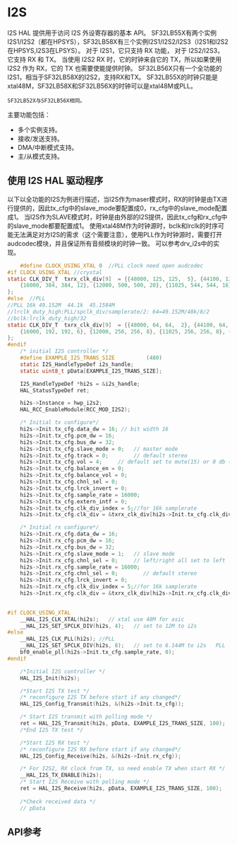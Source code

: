 # I2S

I2S HAL 提供用于访问 I2S 外设寄存器的基本 API。 SF32LB55X有两个实例I2S1/I2S2（都在HPSYS），SF32LB58X有三个实例I2S1/I2S2/I2S3（I2S1和I2S2在HPSYS,I2S3在LPSYS）。 
对于 I2S1，它只支持 RX 功能，
对于 I2S2/I2S3，它支持 RX 和 TX。 当使用 I2S2 RX 时，它的时钟来自它的 TX，所以如果使用 I2S2 作为 RX，它的 TX 也需要使能提供时钟。
SF32LB56X只有一个全功能的I2S1，相当于SF32LB58X的I2S2，支持RX和TX。
SF32LB55X的时钟只能是xtal48M，SF32LB58X和SF32LB56X的时钟可以是xtal48M或PLL。
```{note}
SF32LB52X与SF32LB56X相同。
```

主要功能包括：
- 多个实例支持。
- 接收/发送支持。
- DMA/中断模式支持。
- 主/从模式支持。

## 使用 I2S HAL 驱动程序
以下以全功能的I2S为例进行描述，当I2S作为maser模式时，RX的时钟是由TX进行提供的，因此tx_cfg中的slave_mode要配置成0，rx_cfg中的slave_mode配置成1。
当I2S作为SLAVE模式时，时钟是由外部的I2S提供，因此tx_cfg和rx_cfg中的slave_mode都要配置成1。
使用xtal48M作为时钟源时，bclk和lrclk的时序可能无法满足对方I2S的需求（这个需要注意），使用PLL作为时钟源时，需要打开audcodec模块，并且保证所有音频模块的时钟一致。
可以参考drv_i2s中的实现。

```c
    #define CLOCK_USING_XTAL 0  //PLL clock need open audcodec
#if CLOCK_USING_XTAL //crystal
static CLK_DIV_T  txrx_clk_div[9]  = {{48000, 125, 125,  5}, {44100, 136, 136,  4}, {32000, 185, 190,  5}, {24000, 250, 250, 10}, {22050, 272, 272,  8},
    {16000, 384, 384, 12}, {12000, 500, 500, 20}, {11025, 544, 544, 16}, { 8000, 750, 750, 30}
};
#else  //PLL
//PLL 16k 49.152M  44.1k  45.1584M
//lrclk_duty_high:PLL/spclk_div/samplerate/2: 64=49.152M/48k/8/2
//bclk:lrclk_duty_high/32
static CLK_DIV_T  txrx_clk_div[9]  = {{48000, 64, 64,  2}, {44100, 64, 64,  2}, {32000, 96, 96,  3}, {24000, 128, 128, 4}, {22050, 128, 128,  4},
    {16000, 192, 192, 6}, {12000, 256, 256, 8}, {11025, 256, 256, 8}, { 8000, 384, 384, 12}
};
#endif
    /* initial I2S controller */
    #define EXAMPLE_I2S_TRANS_SIZE          (480)
    static I2S_HandleTypeDef i2s_handle;
    static uint8_t pData[EXAMPLE_I2S_TRANS_SIZE];

    I2S_HandleTypeDef *hi2s = &i2s_handle;
    HAL_StatusTypeDef ret;

    hi2s->Instance = hwp_i2s2;
    HAL_RCC_EnableModule(RCC_MOD_I2S2);

    /* Initial tx configure*/
    hi2s->Init.tx_cfg.data_dw = 16; // bit width 16
    hi2s->Init.tx_cfg.pcm_dw = 16;
    hi2s->Init.tx_cfg.bus_dw = 32;
    hi2s->Init.tx_cfg.slave_mode = 0;   // master mode
    hi2s->Init.tx_cfg.track = 0;        // default stereo
    hi2s->Init.tx_cfg.vol = 4;     // default set to mute(15) or 0 db (4)
    hi2s->Init.tx_cfg.balance_en = 0;
    hi2s->Init.tx_cfg.balance_vol = 0;
    hi2s->Init.tx_cfg.chnl_sel = 0;
    hi2s->Init.tx_cfg.lrck_invert = 0;
    hi2s->Init.tx_cfg.sample_rate = 16000;
    hi2s->Init.tx_cfg.extern_intf = 0;
    hi2s->Init.tx_cfg.clk_div_index = 5;//for 16k samplerate
    hi2s->Init.tx_cfg.clk_div = &txrx_clk_div[hi2s->Init.tx_cfg.clk_div_index];

    /* Initial rx configure*/
    hi2s->Init.rx_cfg.data_dw = 16;
    hi2s->Init.rx_cfg.pcm_dw = 16;
    hi2s->Init.rx_cfg.bus_dw = 32;
    hi2s->Init.rx_cfg.slave_mode = 1;   // slave mode
    hi2s->Init.rx_cfg.chnl_sel = 0;     // left/right all set to left
    hi2s->Init.rx_cfg.sample_rate = 16000;
    hi2s->Init.rx_cfg.chnl_sel = 0;        // default stereo
    hi2s->Init.rx_cfg.lrck_invert = 0;
    hi2s->Init.rx_cfg.clk_div_index = 5;//for 16k samplerate
    hi2s->Init.rx_cfg.clk_div = &txrx_clk_div[hi2s->Init.rx_cfg.clk_div_index];
            

#if CLOCK_USING_XTAL
    __HAL_I2S_CLK_XTAL(hi2s);   // xtal use 48M for asic
    __HAL_I2S_SET_SPCLK_DIV(hi2s, 4);   // set to 12M to i2s
#else
    __HAL_I2S_CLK_PLL(hi2s); //PLL
    __HAL_I2S_SET_SPCLK_DIV(hi2s, 8);   // set to 6.144M to i2s   PLL
    bf0_enable_pll(hi2s->Init.tx_cfg.sample_rate, 0);
#endif

    /*Initial I2S controller */
    HAL_I2S_Init(hi2s);

    /*Start I2S TX test */
    /* reconfigure I2S TX before start if any changed*/
    HAL_I2S_Config_Transmit(hi2s, &(hi2s->Init.tx_cfg));

    /* Start I2S transmit with polling mode */
    ret = HAL_I2S_Transmit(hi2s, pData, EXAMPLE_I2S_TRANS_SIZE, 100);
    /*End I2S TX test */

    /*Start I2S RX test */
    /* reconfigure I2S RX before start if any changed*/
    HAL_I2S_Config_Receive(hi2s, &(hi2s->Init.rx_cfg));

    /* For I2S2, RX clock from TX, so need enable TX when start RX */
    __HAL_I2S_TX_ENABLE(hi2s);
    /* Start I2S Receive with polling mode */
    ret = HAL_I2S_Receive(hi2s, pData, EXAMPLE_I2S_TRANS_SIZE, 100);
    
	/*Check received data */
	// pData 
```

## API参考
[](#hal-i2s)